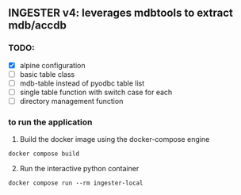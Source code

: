 ## INGESTER v4: leverages mdbtools to extract mdb/accdb

### TODO:
- [x] alpine configuration
- [ ] basic table class
- [ ] mdb-table instead of pyodbc table list 
- [ ] single table function with switch case for each
- [ ] directory management function

### to run the application

1. Build the docker image using the docker-compose engine
```
docker compose build
```
2. Run the interactive python container
```
docker compose run --rm ingester-local
```